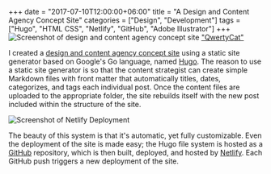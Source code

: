 +++
date = "2017-07-10T12:00:00+06:00"
title = "A Design and Content Agency Concept Site"
categories = ["Design", "Development"]
tags = ["Hugo", "HTML CSS", "Netlify", "GitHub", "Adobe Illustrator"]
+++
![Screenshot of design and content agency concept site](/img/qwertycat2.png "Design and Content Agency Homepage")
["QwertyCat"](https://qwertycat.netlify.com)

I created a [design and content agency concept site](https://qwertycat.netlify.com) using a static site generator based on Google's Go language, named [Hugo](https://gohugo.io/). The reason to use a static site generator is so that the content strategist can create simple Markdown files with front matter that automatically titles, dates, categorizes, and tags each individual post. Once the content files are uploaded to the appropriate folder, the site rebuilds itself with the new post included within the structure of the site.

![Screenshot of Netlify Deployment](/img/qwertycat1.png "Netlify Deployment")

The beauty of this system is that it's automatic, yet fully customizable. Even the deployment of the site is made easy; the Hugo file system is hosted as a [GitHub](https://github.com/) repository, which is then built, deployed, and hosted by [Netlify](https://www.netlify.com/). Each GitHub push triggers a new deployment of the site.
